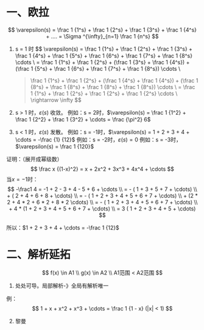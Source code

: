 
# 一、欧拉
$$
\varepsilon(s) = \frac 1 {1^s} + \frac 1 {2^s} + \frac 1 {3^s} + \frac 1 {4^s} + .... = \Sigma ^{\infty}_{n=1} \frac 1 {n^s}
$$

1. s = 1 时
$$
\varepsilon(s) = \frac 1 {1^s} + \frac 1 {2^s} + \frac 1 {3^s} + \frac 1 {4^s} + \frac 1 {5^s} + \frac 1 {6^s}  + \frac 1 {7^s}  + \frac 1 {8^s} \cdots  \\
    = \frac 1 {1^s} + \frac 1 {2^s} + (\frac 1 {3^s} + \frac 1 {4^s}) + (\frac 1 {5^s} + \frac 1 {6^s}  + \frac 1 {7^s}  + \frac 1 {8^s}) \cdots  \\
    > \frac 1 {1^s} + \frac 1 {2^s} + (\frac 1 {4^s} + \frac 1 {4^s}) + (\frac 1 {8^s} + \frac 1 {8^s}  + \frac 1 {8^s}  + \frac 1 {8^s}) \cdots  \\
    = \frac 1 {1^s} + \frac 1 {2^s} + \frac 1 {2^s} + \frac 1 {2^s} \cdots \\
    \rightarrow \infty
$$
2. s > 1 时，$\varepsilon(s)$ 收敛。
   例如：s = 2时，$\varepsilon(s) = \frac 1 {1^2} + \frac 1 {2^2} + \frac 1 {3^2} + \cdots = \frac {\pi^2} 6$

3. s < 1 时，$\varepsilon(s)$ 发散。
   例如：s = -1时，$\varepsilon(s) = 1 + 2 + 3 + 4 + \cdots = -\frac {1} {12}$
   例如：s = -2时，$\varepsilon(s) = 0$
   例如：s = -3时，$\varepsilon(s) = \frac 1 {120}$

证明：（展开成幂级数）
$$
\frac x {(1-x)^2} = x + 2x^2 + 3x^3 + 4x^4 + \cdots
$$
当$x=-1$时：
$$
-\frac1 4 = -1 + 2 - 3 + 4 - 5 + 6 + \cdots \\
          = - ( 1 + 3 + 5 + 7 + \cdots) \\
            + ( 2 + 4 + 6 + 8 + \cdots) \\
          = - ( 1 + 2 + 3 + 4 + 5 + 6 + 7 + \cdots) \\
            + (2 * 2 + 4 * 2 + 6 * 2 + 8 * 2 \cdots) \\
          = - ( 1 + 2 + 3 + 4 + 5 + 6 + 7 + \cdots) \\
            + 4 * (1 + 2 + 3 + 4 + 5 + 6 + 7 + \cdots) \\
          = 3 ( 1 + 2 + 3 + 4 + 5 + \cdots)
$$

所以：$1 + 2 + 3 + 4 + \cdots = -\frac 1 {12}$


# 二、解析延拓
$$
f(x) \in A1
\\
g(x) \in A2
\\
A1范围 < A2范围
$$


1. 处处可导。局部解析-》全局有解析唯一

例：
$$
1 + x + x^2 + x^3 + \cdots = \frac 1 {1 - x} (|x| < 1)
$$

2. 黎曼


